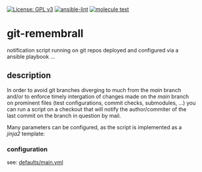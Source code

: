 [![License: GPL v3](https://img.shields.io/badge/License-GPL%20v3-blue.svg)](http://www.gnu.org/licenses/gpl-3.0)
[![ansible-lint](https://github.com/zerwes/git-remembrall/actions/workflows/lint.yml/badge.svg)](https://github.com/zerwes/git-remembrall/actions/workflows/lint.yml)
[![molecule test](https://github.com/zerwes/git-remembrall/actions/workflows/molecule.yml/badge.svg)](https://github.com/zerwes/git-remembrall/actions/workflows/molecule.yml)

# git-remembrall
notification script running on git repos deployed and configured via a ansible playbook ...

## description
In order to avoid git branches diverging to much from the *main* branch and/or to enforce timely intergation of changes made on the *main* branch on prominent files (test configurations, commit checks, submodules, ...) you can run a script on a checkout that will notify the author/commiter of the last commit on the branch in question by mail.

Many parameters can be configured, as the script is implemented as a *jinja2* template:

### configuration
see: [defaults/main.yml](defaults/main.yml)
